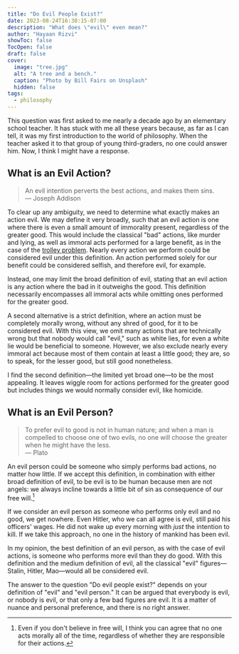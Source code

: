 ```yaml
---
title: "Do Evil People Exist?"
date: 2023-08-24T16:30:15-07:00
description: "What does \"evil\" even mean?"
author: "Hayaan Rizvi"
showToc: false
TocOpen: false
draft: false
cover:
  image: "tree.jpg"
  alt: "A tree and a bench."
  caption: "Photo by Bill Fairs on Unsplash"
  hidden: false
tags:
  - philosophy
---
```


This question was first asked to me nearly a decade ago by an elementary school teacher. It has stuck with me all these years because, as far as I can tell, it was my first introduction to the world of philosophy. When the teacher asked it to that group of young third-graders, no one could answer him. Now, I think I might have a response.

## What is an Evil Action?

> An evil intention perverts the best actions, and makes them sins.\
> — Joseph Addison

To clear up any ambiguity, we need to determine what exactly makes an action evil. We may define it very broadly, such that an evil action is one where there is even a small amount of immorality present, regardless of the greater good. This would include the classical "bad" actions, like murder and lying, as well as immoral acts performed for a large benefit, as in the case of the [trolley problem](https://en.wikipedia.org/wiki/Trolley_problem). Nearly every action we perform could be considered evil under this definition. An action performed solely for our benefit could be considered selfish, and therefore evil, for example.

Instead, one may limit the broad definition of evil, stating that an evil action is any action where the bad in it outweighs the good. This definition necessarily encompasses all immoral acts while omitting ones performed for the greater good.

A second alternative is a strict definition, where an action must be completely morally wrong, without any shred of good, for it to be considered evil. With this view, we omit many actions that are technically wrong but that nobody would call "evil," such as white lies, for even a white lie would be beneficial to someone. However, we also exclude nearly every immoral act because most of them contain at least a little good; they are, so to speak, for the lesser good, but still good nonetheless.

I find the second definition—the limited yet broad one—to be the most appealing. It leaves wiggle room for actions performed for the greater good but includes things we would normally consider evil, like homicide.

## What is an Evil Person?

> To prefer evil to good is not in human nature; and when a man is compelled to choose one of two evils, no one will choose the greater when he might have the less.\
> — Plato

An evil person could be someone who simply performs bad actions, no matter how little. If we accept this definition, in combination with either broad definition of evil, to be evil is to be human because men are not angels: we always incline towards a little bit of sin as consequence of our free will.[^1]

If we consider an evil person as someone who performs only evil and no good, we get nowhere. Even Hitler, who we can all agree is evil, still paid his officers' wages. He did not wake up every morning with _just_ the intention to kill. If we take this approach, no one in the history of mankind has been evil.

In my opinion, the best definition of an evil person, as with the case of evil actions, is someone who performs more evil than they do good. With this definition and the medium definition of evil, all the classical "evil" figures—Stalin, Hitler, Mao—would all be considered evil.

The answer to the question "Do evil people exist?" depends on your definition of "evil" and "evil person." It can be argued that everybody is evil, or nobody is evil, or that only a few bad figures are evil. It is a matter of nuance and personal preference, and there is no right answer.

[^1]: Even if you don't believe in free will, I think you can agree that no one acts morally all of the time, regardless of whether they are responsible for their actions.

